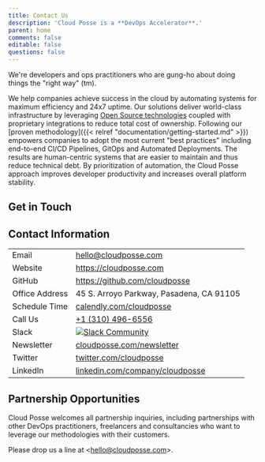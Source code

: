 ```yaml
---
title: Contact Us
description: 'Cloud Posse is a **DevOps Accelerator**.'
parent: home
comments: false
editable: false
questions: false
---
```


We're developers and ops practitioners who are gung-ho about doing things the "right way" (tm).

We help companies achieve success in the cloud by automating systems for maximum efficiency and 24x7 uptime. Our solutions deliver world-class infrastructure by leveraging [Open Source technologies](/tools/) coupled with proprietary integrations to reduce total cost of ownership. Following our [proven methodology]({{< relref "documentation/getting-started.md" >}}) empowers companies to adopt the most current "best practices" including end-to-end CI/CD Pipelines, GitOps and Automated Deployments. The results are human-centric systems that are easier to maintain and thus reduce technical debt. By prioritization of automation, the Cloud Posse approach improves developer productivity and increases overall platform stability.

## Get in Touch

<script charset="utf-8" type="text/javascript" src="//js.hsforms.net/forms/shell.js"></script>
<script>
  hbspt.forms.create({
  portalId: "2197148",
  formId: "656042cb-ca40-4e85-95a4-03857911865b"
});
</script>

## Contact Information

|                |                                                                                            |
|:-------------- |:------------------------------------------------------------------------------------------ |
| Email          | [hello@cloudposse.com](mailto:hello@cloudposse.com)                                        |
| Website        | <https://cloudposse.com>                                                                   |
| GitHub         | <https://github.com/cloudposse>                                                            |
| Office Address | 45 S. Arroyo Parkway, Pasadena, CA 91105                                                   |
| Schedule Time  | [calendly.com/cloudposse](https://calendly.com/cloudposse)                                 |
| Call Us        | [+1 (310) 496-6556](tel:+13104966556)                                                      |
| Slack          | [![Slack Community](https://slack.cloudposse.com/badge.svg)](https://slack.cloudposse.com) |
| Newsletter     | [cloudposse.com/newsletter](https://cloudposse.com/newsletter)                             |
| Twitter        | [twitter.com/cloudposse](https://twitter.com/cloudposse)                                   |
| LinkedIn       | [linkedin.com/company/cloudposse](https://www.linkedin.com/company/cloudposse/)            |

## Partnership Opportunities

Cloud Posse welcomes all partnership inquiries, including partnerships with other DevOps practitioners, freelancers and consultancies who want to leverage our methodologies with their customers.

Please drop us a line at <[hello@cloudposse.com](mailto:hello@cloudposse.com)>.
